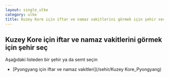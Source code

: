 ```yaml
---
layout: single_ulke
category: ulke
title: Kuzey Kore için iftar ve namaz vakitlerini görmek için şehir seç
---
```



## Kuzey Kore için iftar ve namaz vakitlerini görmek için şehir seç

Aşağıdaki listeden bir şehir ya da semt seçin


* [Pyongyang için iftar ve namaz vakitleri](/sehir/Kuzey Kore_Pyongyang)
